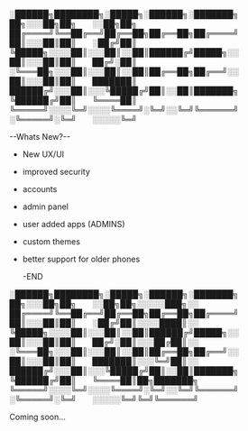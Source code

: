 
░██████╗████████╗░█████╗░██████╗░███████╗  ██╗░░░██╗██╗  ░░██╗██╗
██╔════╝╚══██╔══╝██╔══██╗██╔══██╗██╔════╝  ██║░░░██║██║  ░██╔╝██║
╚█████╗░░░░██║░░░██║░░██║██████╔╝█████╗░░  ██║░░░██║██║  ██╔╝░██║
░╚═══██╗░░░██║░░░██║░░██║██╔══██╗██╔══╝░░  ██║░░░██║██║  ███████║
██████╔╝░░░██║░░░╚█████╔╝██║░░██║███████╗  ╚██████╔╝██║  ╚════██║
╚═════╝░░░░╚═╝░░░░╚════╝░╚═╝░░╚═╝╚══════╝  ░╚═════╝░╚═╝  ░░░░░╚═╝

--Whats New?--

- New UX/UI
- improved security
- accounts
- admin panel
- user added apps (ADMINS)
- custom themes
- better support for older phones

  -END

  
░██████╗████████╗░█████╗░██████╗░███████╗  ██╗░░░██╗██╗  ░░██╗██╗░░░░░███╗░░
██╔════╝╚══██╔══╝██╔══██╗██╔══██╗██╔════╝  ██║░░░██║██║  ░██╔╝██║░░░░████║░░
╚█████╗░░░░██║░░░██║░░██║██████╔╝█████╗░░  ██║░░░██║██║  ██╔╝░██║░░░██╔██║░░
░╚═══██╗░░░██║░░░██║░░██║██╔══██╗██╔══╝░░  ██║░░░██║██║  ███████║░░░╚═╝██║░░
██████╔╝░░░██║░░░╚█████╔╝██║░░██║███████╗  ╚██████╔╝██║  ╚════██║██╗███████╗
╚═════╝░░░░╚═╝░░░░╚════╝░╚═╝░░╚═╝╚══════╝  ░╚═════╝░╚═╝  ░░░░░╚═╝╚═╝╚══════╝

Coming soon...
